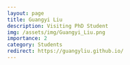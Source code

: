 ```yaml
---
layout: page
title: Guangyi Liu
description: Visiting PhD Student
img: /assets/img/Guangyi_Liu.png
importance: 2
category: Students
redirect: https://guangyliu.github.io/
---
```

